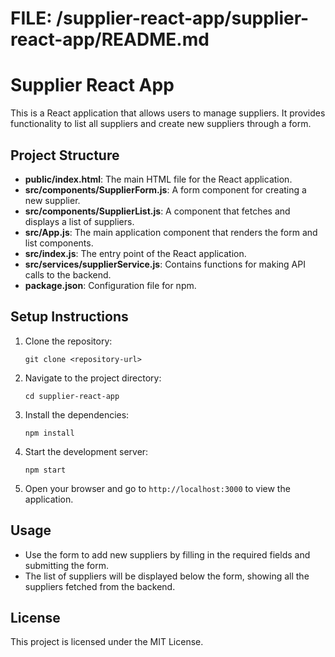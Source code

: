# FILE: /supplier-react-app/supplier-react-app/README.md

# Supplier React App

This is a React application that allows users to manage suppliers. It provides functionality to list all suppliers and create new suppliers through a form.

## Project Structure

- **public/index.html**: The main HTML file for the React application.
- **src/components/SupplierForm.js**: A form component for creating a new supplier.
- **src/components/SupplierList.js**: A component that fetches and displays a list of suppliers.
- **src/App.js**: The main application component that renders the form and list components.
- **src/index.js**: The entry point of the React application.
- **src/services/supplierService.js**: Contains functions for making API calls to the backend.
- **package.json**: Configuration file for npm.

## Setup Instructions

1. Clone the repository:
   ```
   git clone <repository-url>
   ```

2. Navigate to the project directory:
   ```
   cd supplier-react-app
   ```

3. Install the dependencies:
   ```
   npm install
   ```

4. Start the development server:
   ```
   npm start
   ```

5. Open your browser and go to `http://localhost:3000` to view the application.

## Usage

- Use the form to add new suppliers by filling in the required fields and submitting the form.
- The list of suppliers will be displayed below the form, showing all the suppliers fetched from the backend.

## License

This project is licensed under the MIT License.